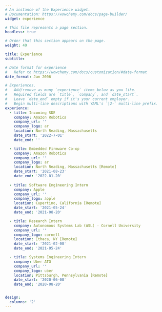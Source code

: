 ```yaml
---
# An instance of the Experience widget.
# Documentation: https://wowchemy.com/docs/page-builder/
widget: experience

# This file represents a page section.
headless: true

# Order that this section appears on the page.
weight: 40

title: Experience
subtitle:

# Date format for experience
#   Refer to https://wowchemy.com/docs/customization/#date-format
date_format: Jan 2006

# Experiences.
#   Add/remove as many `experience` items below as you like.
#   Required fields are `title`, `company`, and `date_start`.
#   Leave `date_end` empty if it's your current employer.
#   Begin multi-line descriptions with YAML's `|2-` multi-line prefix.
experience:
  - title: Incoming SDE
    company: Amazon Robotics
    company_url: ''
    company_logo: ar
    location: North Reading, Massachusetts
    date_start: '2022-7-01'
    date_end: ''

  - title: Embedded Firmware Co-op
    company: Amazon Robotics
    company_url: ''
    company_logo: ar
    location: North Reading, Massachusetts [Remote]
    date_start: '2021-08-23'
    date_end: '2022-01-20'
  
  - title: Software Engineering Intern
    company: Apple
    company_url: ''
    company_logo: apple
    location: Cupertino, California [Remote]
    date_start: '2021-05-24'
    date_end: '2021-08-20'

  - title: Research Intern
    company: Autonomous Systems Lab (ASL) - Cornell University
    company_url: ''
    company_logo: cornell
    location: Ithaca, NY [Remote]
    date_start: '2021-02-08'
    date_end: '2021-05-24'

  - title: Systems Engineering Intern
    company: Uber ATG
    company_url: ''
    company_logo: uber
    location: Pittsburgh, Pennsylvania [Remote]
    date_start: '2020-06-08'
    date_end: '2020-08-20'


design:
  columns: '2'
---
```

